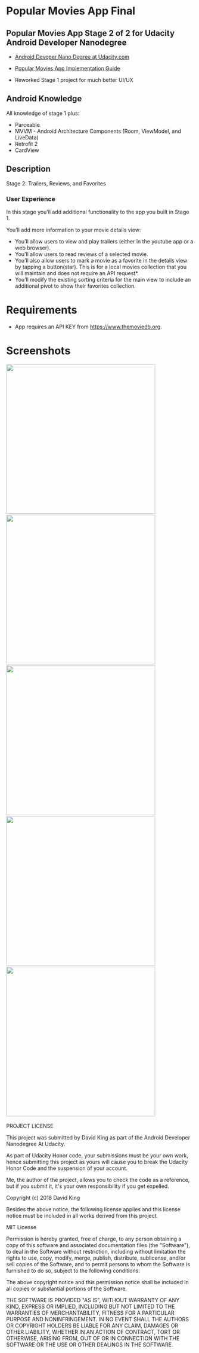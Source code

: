 # Popular Movies App Final

## **Popular Movies App Stage 2 of 2** for Udacity Android Developer Nanodegree

- [Android Devoper Nano Degree at Udacity.com](https://www.udacity.com/course/android-developer-nanodegree-by-google--nd801)
- [Popular Movies App Implementation Guide](https://docs.google.com/document/d/1ZlN1fUsCSKuInLECcJkslIqvpKlP7jWL2TP9m6UiA6I/pub?embedded=true#h.7sxo8jefdfll)

- Reworked Stage 1 project for much better UI/UX

## Android Knowledge

All knowledge of stage 1 plus:

- Parceable
- MVVM - Android Architecture Components (Room, ViewModel, and LiveData)
- Retrofit 2
- CardView

## Description
Stage 2: Trailers, Reviews, and Favorites
  
### User Experience  
In this stage you’ll add additional functionality to the app you built in Stage 1.  
  
You’ll add more information to your movie details view:  
  
- You’ll allow users to view and play trailers (either in the youtube app or a web browser).  
- You’ll allow users to read reviews of a selected movie.  
- You’ll also allow users to mark a movie as a favorite in the details view by tapping a button(star). This is for a local movies collection that you will maintain and does not require an API request*.  
- You’ll modify the existing sorting criteria for the main view to include an additional pivot to show their favorites collection. 

# Requirements
- App requires an API KEY from https://www.themoviedb.org.

# Screenshots
<img src="https://github.com/swdevdave/PopularMoviesAppFinal/blob/master/SS1.png" height="400"/>&nbsp;&nbsp;&nbsp;
<img src="https://github.com/swdevdave/PopularMoviesAppFinal/blob/master/SS2.png" height="400"/>&nbsp;&nbsp;&nbsp;
<img src="https://github.com/swdevdave/PopularMoviesAppFinal/blob/master/SS3.png" height="400"/>&nbsp;&nbsp;&nbsp;
<img src="https://github.com/swdevdave/PopularMoviesAppFinal/blob/master/SS4.png" height="400"/>&nbsp;&nbsp;&nbsp;
<img src="https://github.com/swdevdave/PopularMoviesAppFinal/blob/master/SS5.png" height="400"/>&nbsp;&nbsp;&nbsp;

PROJECT LICENSE

This project was submitted by David King as part of the Android Developer Nanodegree At Udacity.

As part of Udacity Honor code, your submissions must be your own work, hence
submitting this project as yours will cause you to break the Udacity Honor Code
and the suspension of your account.

Me, the author of the project, allows you to check the code as a reference, but if
you submit it, it's your own responsibility if you get expelled.

Copyright (c) 2018 David King

Besides the above notice, the following license applies and this license notice
must be included in all works derived from this project.

MIT License

Permission is hereby granted, free of charge, to any person obtaining a copy
of this software and associated documentation files (the "Software"), to deal
in the Software without restriction, including without limitation the rights
to use, copy, modify, merge, publish, distribute, sublicense, and/or sell
copies of the Software, and to permit persons to whom the Software is
furnished to do so, subject to the following conditions:

The above copyright notice and this permission notice shall be included in all
copies or substantial portions of the Software.

THE SOFTWARE IS PROVIDED "AS IS", WITHOUT WARRANTY OF ANY KIND, EXPRESS OR
IMPLIED, INCLUDING BUT NOT LIMITED TO THE WARRANTIES OF MERCHANTABILITY,
FITNESS FOR A PARTICULAR PURPOSE AND NONINFRINGEMENT. IN NO EVENT SHALL THE
AUTHORS OR COPYRIGHT HOLDERS BE LIABLE FOR ANY CLAIM, DAMAGES OR OTHER
LIABILITY, WHETHER IN AN ACTION OF CONTRACT, TORT OR OTHERWISE, ARISING FROM,
OUT OF OR IN CONNECTION WITH THE SOFTWARE OR THE USE OR OTHER DEALINGS IN THE
SOFTWARE.
